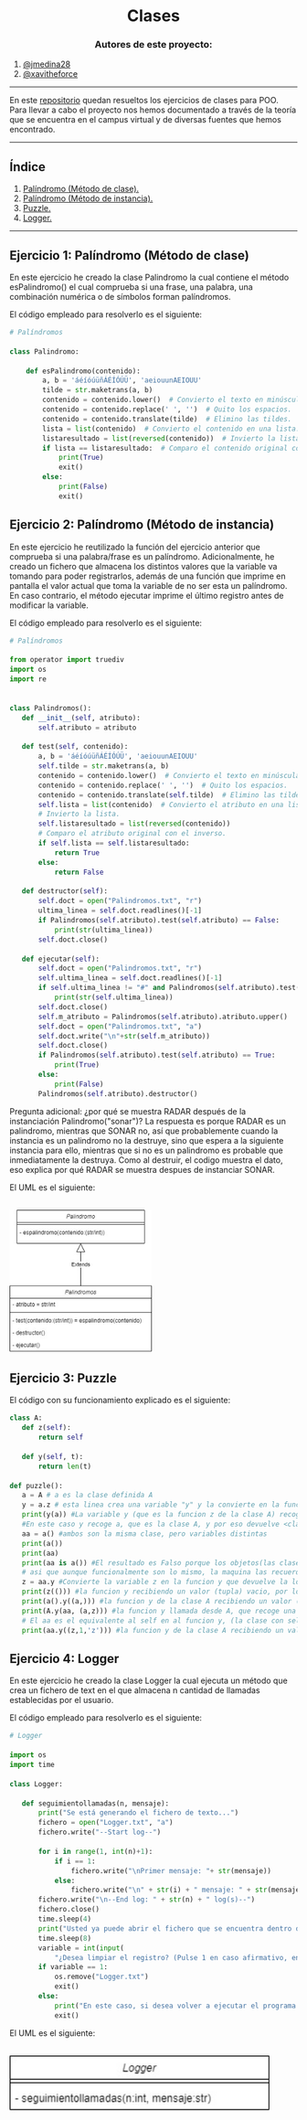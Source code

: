 <h1 align="center">Clases</h1>

<h3 align="center">Autores de este proyecto:</h3>

1. [@jmedina28](https://github.com/jmedina28)
1. [@xavitheforce](https://github.com/Xavitheforce)
---
En este [repositorio](https://github.com/jmedina28/EjerciciosClases) quedan resueltos los ejercicios de clases para POO. Para llevar a cabo el proyecto nos hemos documentado a través de la teoría que se encuentra en el campus virtual y de diversas fuentes que hemos encontrado.
***
## Índice
1. [Palíndromo (Método de clase).](#id1)
3. [Palíndromo (Método de instancia).](#id2)
3. [Puzzle.](#id3)
4. [Logger.](#id4)
***

## Ejercicio 1: Palíndromo (Método de clase)<a name="id1"></a>

En este ejercicio he creado la clase Palindromo la cual contiene el método esPalindromo() el cual comprueba si una frase, una palabra, una combinación numérica o de símbolos forman palíndromos.

El código empleado para resolverlo es el siguiente:

```python
# Palíndromos

class Palindromo:

    def esPalindromo(contenido):
        a, b = 'áéíóúüñÁÉÍÓÚÜ', 'aeiouunAEIOUU'
        tilde = str.maketrans(a, b)
        contenido = contenido.lower()  # Convierto el texto en minúsculas.
        contenido = contenido.replace(' ', '')  # Quito los espacios.
        contenido = contenido.translate(tilde)  # Elimino las tildes.
        lista = list(contenido)  # Convierto el contenido en una lista.
        listaresultado = list(reversed(contenido))  # Invierto la lista.
        if lista == listaresultado:  # Comparo el contenido original con el inverso.
            print(True)
            exit()
        else:
            print(False)
            exit()
```


## Ejercicio 2: Palíndromo (Método de instancia)<a name="id2"></a>

En este ejercicio he reutilizado la función del ejercicio anterior que comprueba si una palabra/frase es un palíndromo. Adicionalmente, he creado un fichero que almacena los distintos valores que la variable va tomando para poder registrarlos, además de una función que imprime en pantalla el valor actual que toma la variable de no ser esta un palíndromo. En caso contrario, el método ejecutar imprime el último registro antes de modificar la variable.


El código empleado para resolverlo es el siguiente:
 
 ```python
# Palíndromos

from operator import truediv
import os
import re


class Palindromos():
    def __init__(self, atributo):
        self.atributo = atributo

    def test(self, contenido):
        a, b = 'áéíóúüñÁÉÍÓÚÜ', 'aeiouunAEIOUU'
        self.tilde = str.maketrans(a, b)
        contenido = contenido.lower()  # Convierto el texto en minúsculas.
        contenido = contenido.replace(' ', '')  # Quito los espacios.
        contenido = contenido.translate(self.tilde)  # Elimino las tildes.
        self.lista = list(contenido)  # Convierto el atributo en una lista.
        # Invierto la lista.
        self.listaresultado = list(reversed(contenido))
        # Comparo el atributo original con el inverso.
        if self.lista == self.listaresultado:
            return True
        else:
            return False

    def destructor(self):
        self.doct = open("Palindromos.txt", "r")
        ultima_linea = self.doct.readlines()[-1]
        if Palindromos(self.atributo).test(self.atributo) == False:
            print(str(ultima_linea))
        self.doct.close()

    def ejecutar(self):
        self.doct = open("Palindromos.txt", "r")
        self.ultima_linea = self.doct.readlines()[-1]
        if self.ultima_linea != "#" and Palindromos(self.atributo).test(self.ultima_linea) == True:
            print(str(self.ultima_linea))
        self.doct.close()
        self.m_atributo = Palindromos(self.atributo).atributo.upper()
        self.doct = open("Palindromos.txt", "a")
        self.doct.write("\n"+str(self.m_atributo))
        self.doct.close()
        if Palindromos(self.atributo).test(self.atributo) == True:
            print(True)
        else:
            print(False)
        Palindromos(self.atributo).destructor()
```
Pregunta adicional: ¿por qué se muestra RADAR después de la instanciación Palindromo("sonar")?
La respuesta es porque RADAR es un palindromo, mientras que SONAR no, así que probablemente cuando la instancia es un palindromo no la destruye, sino que espera a la siguiente instancia para ello, mientras que si no es un palindromo es probable que inmediatamente la destruya. Como al destruir, el codigo muestra el dato, eso explica por qué RADAR se muestra despues de instanciar SONAR.

El UML es el siguiente:

<br>
<img height="250" src="UML/Palindromos.jpg" />
<br>


## Ejercicio 3: Puzzle<a name="id3"></a>


El código con su funcionamiento explicado es el siguiente:
 
 ```python
 class A: 
    def z(self): 
        return self 
 
    def y(self, t): 
        return len(t)

def puzzle(): 
    a = A # a es la clase definida A
    y = a.z # esta linea crea una variable "y" y la convierte en la funcion z de la clase A
    print(y(a)) #La variable y (que es la funcion z de la clase A) recoge un valor y lo devuelve.
    #En este caso y recoge a, que es la clase A, y por eso devuelve <class '__main__.A'>
    aa = a() #ambos son la misma clase, pero variables distintas
    print(a())
    print(aa)
    print(aa is a()) #El resultado es Falso porque los objetos(las clase) estan "guardadas" en posiciones distintas,
    # asi que aunque funcionalmente son lo mismo, la maquina las recuerda/almacena de distinta manera
    z = aa.y #Convierte la variable z en la funcion y que devuelve la longuitud de una variable
    print(z(())) #la funcion y recibiendo un valor (tupla) vacio, por lo que devuelve 0
    print(a().y((a,))) #la funcion y de la clase A recibiendo un valor (tupla) de 1 elemento, por lo que devuelve 1
    print(A.y(aa, (a,z))) #la funcion y llamada desde A, que recoge una tupla de 2 elementos(devuelve 2)
    # El aa es el equivalente al self en al funcion y, (la clase con self). Llamar A directamente daria error(faltan elementos)
    print(aa.y((z,1,'z'))) #la funcion y de la clase A recibiendo un valor (tupla) de 3 elemento, por lo que devuelve 3

```

## Ejercicio 4: Logger<a name="id4"></a>

En este ejercicio he creado la clase Logger la cual ejecuta un método que crea un fichero de text en el que almacena n cantidad de llamadas establecidas por el usuario.


El código empleado para resolverlo es el siguiente:
 
 ```python
# Logger

import os
import time

class Logger:

    def seguimientollamadas(n, mensaje):
        print("Se está generando el fichero de texto...")
        fichero = open("Logger.txt", "a")
        fichero.write("--Start log--")

        for i in range(1, int(n)+1):
            if i == 1:
                fichero.write("\nPrimer mensaje: "+ str(mensaje))
            else:
                fichero.write("\n" + str(i) + " mensaje: " + str(mensaje))
        fichero.write("\n--End log: " + str(n) + " log(s)--")
        fichero.close()
        time.sleep(4)
        print("Usted ya puede abrir el fichero que se encuentra dentro de la carpeta en la que está ejecutando esto.")
        time.sleep(8)
        variable = int(input(
            "¿Desea limpiar el registro? (Pulse 1 en caso afirmativo, en caso contrario pulse cualquier otro valor): "))
        if variable == 1:
            os.remove("Logger.txt")
            exit()
        else:
            print("En este caso, si desea volver a ejecutar el programa tendrá que eliminar manualmente el fichero de texto.")
            exit()
```
El UML es el siguiente:

<br>
<img height="100" src="UML/Logger.jpg" />
<br>


